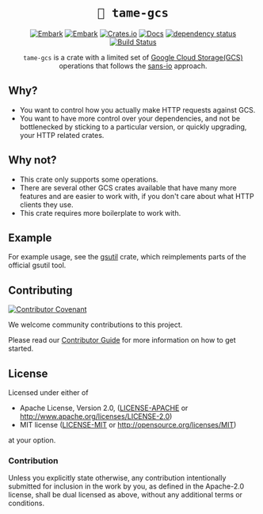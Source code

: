 <div align="center">

# `📂 tame-gcs`

[![Embark](https://img.shields.io/badge/embark-open%20source-blueviolet.svg)](https://embark.dev)
[![Embark](https://img.shields.io/badge/discord-ark-%237289da.svg?logo=discord)](https://discord.gg/dAuKfZS)
[![Crates.io](https://img.shields.io/crates/v/tame-gcs.svg)](https://crates.io/crates/tame-gcs)
[![Docs](https://docs.rs/tame-gcs/badge.svg)](https://docs.rs/tame-gcs)
[![dependency status](https://deps.rs/repo/github/EmbarkStudios/tame-gcs/status.svg)](https://deps.rs/repo/github/EmbarkStudios/tame-gcs)
[![Build Status](https://github.com/EmbarkStudios/tame-gcs/workflows/CI/badge.svg)](https://github.com/EmbarkStudios/tame-gcs/actions?workflow=CI)

`tame-gcs` is a crate with a limited set of [Google Cloud Storage(GCS)](https://cloud.google.com/storage/) operations that follows the [sans-io](https://sans-io.readthedocs.io/) approach.

</div>

## Why?

* You want to control how you actually make HTTP requests against GCS.
* You want to have more control over your dependencies, and not be bottlenecked by sticking to a particular version, or quickly upgrading, your HTTP related crates.

## Why not?

* This crate only supports some operations.
* There are several other GCS crates available that have many more features and are easier to work with, if you don't care about what HTTP clients they use.
* This crate requires more boilerplate to work with.

## Example

For example usage, see the [gsutil](https://github.com/EmbarkStudios/gsutil) crate, which reimplements parts of the official gsutil tool.

## Contributing

[![Contributor Covenant](https://img.shields.io/badge/contributor%20covenant-v1.4-ff69b4.svg)](CODE_OF_CONDUCT.md)

We welcome community contributions to this project.

Please read our [Contributor Guide](CONTRIBUTING.md) for more information on how to get started.

## License

Licensed under either of

* Apache License, Version 2.0, ([LICENSE-APACHE](LICENSE-APACHE) or <http://www.apache.org/licenses/LICENSE-2.0>)
* MIT license ([LICENSE-MIT](LICENSE-MIT) or <http://opensource.org/licenses/MIT>)

at your option.

### Contribution

Unless you explicitly state otherwise, any contribution intentionally submitted for inclusion in the work by you, as defined in the Apache-2.0 license, shall be dual licensed as above, without any additional terms or conditions.
